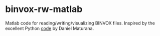 # binvox-rw-matlab
Matlab code for reading/writing/visualizing BINVOX files.
Inspired by the excellent Python [code](https://github.com/dimatura/binvox-rw-py) by Daniel Maturana.
